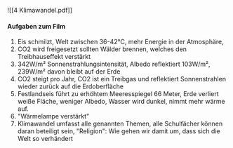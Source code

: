 ![[4 Klimawandel.pdf]]
#### Aufgaben zum Film
1. Eis schmilzt, Welt zwischen 36-42°C, mehr Energie in der Atmosphäre, 
2. CO2 wird freigesetzt sollten Wälder brennen, welches den Treibhauseffekt verstärkt
3. 342W/m² Sonnenstrahlungsintensität, Albedo reflektiert 103W/m², 239W/m² davon bleibt auf der Erde
4. CO2 steigt pro Jahr, CO2 ist ein Treibgas und reflektiert Sonnenstrahlen wieder zurück auf die Erdoberfläche
5. Festlandseis führt zu erhöhtem Meeresspiegel 66 Meter, Erde verliert weiße Fläche, weniger Albedo, Wasser wird dunkel, nimmt mehr wärme auf.
6. "Wärmelampe verstärkt"
7. Klimawandel umfasst alle genannten Themen, alle Schulfächer können daran beteiligt sein, "Religion": Wie gehen wir damit um, dass sich die Welt so verhändert